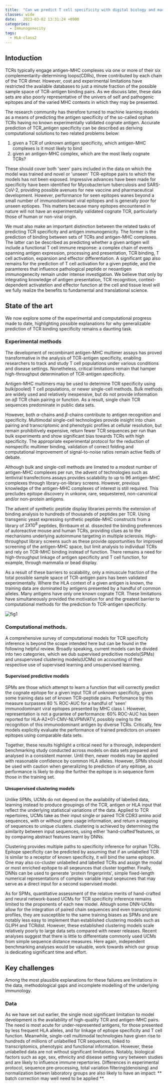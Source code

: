 ```yaml
---
title:  "Can we predict T cell specificity with digital biology and machine learning?(2023)"
classes: wide
date:   2023-03-02 13:31:24 +0900
categories: 
  - Immunogenecity
tags:
  - HLA-class2
---
```


## Intoduction
  
TCRs typically engage antigen-MHC complexes via one or more of their six complementarity-determining loops(CDRs), three contributed by each chain of the TCR dimer. However, cost and experimental limitations have restricted the available databases to just a minute fraction of the possible sample space of TCR-antigen binding pairs. As we discuss later, these data sets are also poorly representative of the univers of self and pathogenic epitopes and of the varied MHC contexts in which they may be presented. 

The research community has therefore turned to machine learning models as a means of predicting the antigen specificity of the so-called orphan TCRs having no known experimentally validated cognate antigen. Accurate prediction of TCR_antigen specificity can be described as deriving computational solutions to two related problems below:

1. given a TCR of unknown antigen specificity, which antigen-MHC complexes is it most likely to bind
2. given an antigen-MHC complex, which are the most likely cognate TCRs?

These should cover both 'seen' pairs included in the data on which the model was trained and novel or 'unseen' TCR-epitope pairs to which the models has not been exposed. Impressive advances have been made for specificity have been identified for Mycobacterium tuberculosis and SARS-CoV-2, providing possible avenues for new vaccine and pharmaceutical development. However, performance for seen epitopes wanes beyond a small number of immunodominant viral epitopes and is generally poor for unseen eptiopes. This matters because many epitopes encountered in nature will not have an experimentally validated cognate TCR, particularly those of human or non-viral origin.

We must also make an important distinction between the related tasks of predicting TCR specificity and antigen immunogenicity. The former is the prediction of binding between sets of TCRs and antigen-MHC complexes. The latter can be described as predicting whether a given antigen will include a functional T cell immune response: a complex chain of events spanning antigen expression, processing and presentation, TCR binding, T cell activation, expansion and effector differentiation. A significant gap also remains for the prediction of T cell activation for a given peptide, and the paramteres that influence pathological peptide or neoantigen immunogenecity remain under intense investigation. We believe that only by integrating knowledge of antigen presentation, TCR recognition, context-dependent activatetion and effector function at the cell and tissue level will we fully realize the benefits to fundamental and translational science. 

## State of the art

We now explore some of the experimental and computational progress made to date, highlighting possible explanations for why generalizable prediction of TCR binding specificity remains a daunting task. 

### Experimental methods

The development of recombinant antigen-MHC multimer assays has proved transformative in the analysis of TCR-antigen specificity, enabling researchers to track and study T cell populations under various conditions and disease settings. Nonetheless, critical limitations remain that hamper high-throughput determination of TCR-antigen specificity.

Antigen-MHC multimers may be used to determine TCR specificity using bulk(pooled) T cell populations, or newer single-cell methods. Bulk methods are widely used and relatively inexpensive, but do not provide information on $\alpha \beta$ TCR chain pairing or function. As a result, single chain TCR sequences predominate in public data sets. 

However, both $\alpha$-chains and $\beta$-chains contribute to antigen recognition and specificity. Multimodal single-cell technologies provide insight into chain pairing and transcriptomic and phenotypic profiles at cellular resolution, but remain prohibitively expensive, return fewer TCR sequences per run than bulk experiments and show significant bias towards TCRs with high specificity. The appropriate experimental protocol for the reduction of nonspecific multimer binding, validation of correct folding and computational improvement of signal-to-noise ratios remain active fiedls of debate. 

Although bulk and single-cell methods are limeted to a modest number of antigen-MHC complexes per run, the advent of technologies such as lentiviral transfections assays provides scalability to up to 96 antigen-MHC complexes through library-on-library screens. However, previous knowledge of the antigen-MHC complexes of interest is still required. This precludes epitope discovery in unkonw, rare, sequestered, non-canonical and/or non-protein antigens. 

The advent of synthetic peptide display libraries permits the extension of binding analysis to hundreds of thousands of peptides per TCR. Using transgenic yeast expressing synthetic peptide-MHC constructs from a library of $2 X 10^8$ peptides, Birnbaum et al. dissected the binding preferences of autoreactive mouse and human TCRs, providing clues as to the mechanisms underlying autoimmune targeting in multiple sclerosis. High-throughput library screens such as these provide opportunities for improved screening of the antigen-MHC space, but limit analysis to individual TCRs and rely on TCR-MHC binding instead of function. There remains a need for high-throughput linkage of antigen specificity and T cell function, for example, through mammalia or bead display. 

As a result of these barriers to scalability, only a minuscule fraction of the total possible sample space of TCR-antigen pairs has been validated experimentally. Where the HLA context of a given antigen is known, the training data are dominated by antigens presented by a handful of common alleles. Many antigens have only one known cognate TCR. These limitations have simultaneously provided the motivation for and the greatest barrier to computational methods for the prediction fo TCR-antigen specificity. 

![fig1](https://jasonkim8652.github.io/assets/images/review_1.png)

### Computational methods. 

A comprehensive survey of computational models for TCR specificity inference is beyond the scope intended here but can be found in the following helpful review. Broadly speaking, current models can be divided into two categories, which we dub supervised predicitive models(SPMs) and unsupervised clustering models(UCMs) on accounting of their respective use of supervised learning and unsupervised learning.

#### Supervised predictive models

SPMs are those which attempt to learn a function that will correctly predict the cognate epitope for a given input TCR of unknown specificity, given some training data set of known TCR-peptide pairs. Perfomance by this measure surpasses 80 % ROC-AUC for a handful of 'seen' immunodominant viral epitopes presented by MHC class I. However, representation is not a gurantee of performance: 60% ROC-AUC has been reported for HLA-A2*01-CMV-NLVPMVATV, possibly owing to the recognition of this immunodominant antigen by diverse TCRs. Critically, few models explicitly evaluate the performance of trained predictors on unseen epitopes using comparable data sets. 

Together, these results highlight a critical need for a thorough, independent benchmarking study conducted across models on data sets prepared and analysed in a consistent manner. Until then, newer models may be applied with reasonable confidence by common HLA alleles. However, SPMs should be used with caution when generalizing to prediction of any epitope, as performance is likely to drop the further the epitope is in sequence form those in the training set. 

#### Unsupervised clustering models

Unlike SPMs, UCMs do not depend on the availability of labelled data, learning instead to produce groupings of the TCR, antigen or HLA input that reflect the underlying statistical variations of the data. Applied to TCR repertoires, UCMs take as their input single or paired TCR CDR3 amino acid sequences, with or without gene usage information, and return a mapping of sequences to unique clusters. clustering is achieved by determining the similarity between input sequences, using either 'hand-crafted'features, or by comparing abstract features learnt by DNNs. 

Clustering provides multiple paths to specificity inference for orphan TCRs. Epitope specificity can be predicted by assuming that if an unlabelled TCR is similar to a receptor of known specificity, it will bind the same epitope. One may also co-cluster unlabelled and labelled TCRs and assign the modal or most enriched epitope to all seqeunces that cluster together. Finally, DNNs can be used to generate 'protein fingerprints', simple fixed-length numerical representations of complex variable input seqeucnes that may serve as a direct input for a second supervised model. 

As for SPMs, quantitative assessment of the relative merits of hand-crafted and neural network-based UCMs for TCR specificity inference remains limited to the proponents of each new model. Altough some DNN-UCMs allow for the integration of paired chain sequences and even transcriptomic profiles, they are susceptible to the same training biases as SPMs and are notably less easy to implement than established clustering models such as GLIPH and TCRdist. However, these established clustering models scale relatively poorly to large data sets compared with newer releases. Recent analyses suggest that there is little to differentiate commonly used UCMs from simple sequence distance measures. Here again, independent benchmarking analyses would be valuable, work towards which our group is dedicating significant time and effort. 

## Key challenges

Among the most plausible explanations for these failures are limitations in the data, methodological gaps and incomplete modelling of the underlying immunology. 

### Data

As we have set out earlier, the single most significant limitation to model development is the availability of high-quality TCR and antigen-MHC pairs. The need is most acute for under-represented antigens, for those presented by less frequent HLA alleles, and for linkage of eptiope specificity and T cell function. Meanwhile, single-cell multimodal technologies have given rise to hundreds of millions of unlabellled TCR sequences, linked to transcriptomics, phenotypic and functional information. However, these unlabelled data are not without significant limitations. Notably, biological factors such as age, sex, ethnicity and disease setting vary between studies and are likely to influence immune repertories. Differences in experimental protocol, sequence pre-processing, total variation filtering(denoising) and normalization betwen laboratory groups are also likely to have an impact: ** batch correction may well need to be applied **.

